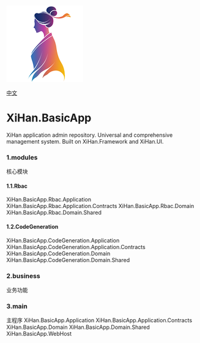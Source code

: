 ![LOGO](./assets/LOGO.png)

[中文](README_cn.md)

# XiHan.BasicApp

XiHan application admin repository. Universal and comprehensive management system. Built on XiHan.Framework and XiHan.UI.



### 1.modules
核心模块
#### 1.1.Rbac
XiHan.BasicApp.Rbac.Application
XiHan.BasicApp.Rbac.Application.Contracts
XiHan.BasicApp.Rbac.Domain
XiHan.BasicApp.Rbac.Domain.Shared
#### 1.2.CodeGeneration
XiHan.BasicApp.CodeGeneration.Application
XiHan.BasicApp.CodeGeneration.Application.Contracts
XiHan.BasicApp.CodeGeneration.Domain
XiHan.BasicApp.CodeGeneration.Domain.Shared

### 2.business
业务功能
### 3.main
主程序
XiHan.BasicApp.Application
XiHan.BasicApp.Application.Contracts
XiHan.BasicApp.Domain
XiHan.BasicApp.Domain.Shared
XiHan.BasicApp.WebHost
